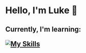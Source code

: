 <h1> Hello, I'm Luke 👋<br /></h1>
<h2> Currently, I'm learning:
  <br />
<a href="https://skillicons.dev" rel="nofollow">

[![My Skills](https://skillicons.dev/icons?i=html,css,js)](https://skillicons.dev)
</a></h2>
